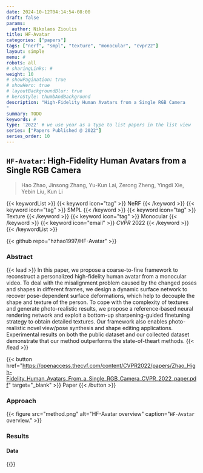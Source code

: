 ```yaml
---
date: 2024-10-12T04:14:54-08:00
draft: false
params:
  author: Nikolaos Zioulis
title: HF-Avatar
categories: ["papers"]
tags: ["nerf", "smpl", "texture", "monocular", "cvpr22"]
layout: simple
menu: #
robots: all
# sharingLinks: #
weight: 10
# showPagination: true
# showHero: true
# layoutBackgroundBlur: true
# heroStyle: thumbAndBackground
description: "High-Fidelity Human Avatars from a Single RGB Camera
"
summary: TODO
keywords: #
type: '2022' # we use year as a type to list papers in the list view
series: ["Papers Published @ 2022"]
series_order: 10
---
```


## `HF-Avatar`: High-Fidelity Human Avatars from a Single RGB Camera

> Hao Zhao, Jinsong Zhang, Yu-Kun Lai, Zerong Zheng, Yingdi Xie, Yebin Liu, Kun Li

{{< keywordList >}}
{{< keyword icon="tag" >}} NeRF {{< /keyword >}}
{{< keyword icon="tag" >}} SMPL  {{< /keyword >}}
{{< keyword icon="tag" >}} Texture {{< /keyword >}}
{{< keyword icon="tag" >}} Monocular {{< /keyword >}}
{{< keyword icon="email" >}} *CVPR* 2022 {{< /keyword >}}
{{< /keywordList >}}

{{< github repo="hzhao1997/HF-Avatar" >}}

### Abstract
{{< lead >}}
In this paper, we propose a coarse-to-fine framework to reconstruct a personalized high-fidelity human avatar from a monocular video. To deal with the misalignment problem caused by the changed poses and shapes in different frames, we design a dynamic surface network to recover pose-dependent surface deformations, which help to decouple the shape and texture of the person. To cope with the complexity of textures and generate photo-realistic results, we propose a reference-based neural rendering network and exploit a bottom-up sharpening-guided finetuning strategy to obtain detailed textures. Our framework also enables photo-realistic novel view/pose synthesis and shape editing applications. Experimental results on both the public dataset and our collected dataset demonstrate that our method outperforms the state-of-theart methods. 
{{< /lead >}}

{{< button href="https://openaccess.thecvf.com/content/CVPR2022/papers/Zhao_High-Fidelity_Human_Avatars_From_a_Single_RGB_Camera_CVPR_2022_paper.pdf" target="_blank" >}}
Paper
{{< /button >}}

### Approach

{{< figure
    src="method.png"
    alt="HF-Avatar overview"
    caption="`HF-Avatar` overview."
    >}}

### Results

#### Data
{{<badge label="test" message="PeopleSnapshot" color="lightblue" logo="link" link="https://graphics.tu-bs.de/people-snapshot" target="_blank">}}